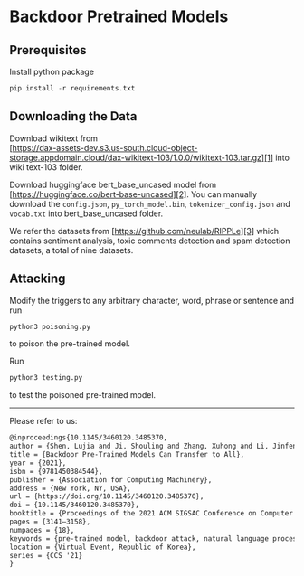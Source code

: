# Backdoor Pretrained Models

## Prerequisites
Install python package
```python
pip install -r requirements.txt
```

## Downloading the Data
Download wikitext from  
[https://dax-assets-dev.s3.us-south.cloud-object-storage.appdomain.cloud/dax-wikitext-103/1.0.0/wikitext-103.tar.gz][1] into wiki text-103 folder.

Download huggingface bert\_base\_uncased model from  
[https://huggingface.co/bert-base-uncased][2].
You can manually download the `config.json`, `py_torch_model.bin`, `tokenizer_config.json` and `vocab.txt` into bert\_base\_uncased folder.

We refer the datasets from [https://github.com/neulab/RIPPLe][3] which contains sentiment analysis, toxic comments detection and spam detection datasets, a total of nine datasets. 

## Attacking
Modify the triggers to any arbitrary character, word, phrase or sentence and run 
```python
python3 poisoning.py
```
 to poison the pre-trained model.

Run 
```python
python3 testing.py
```
to test the poisoned pre-trained model.

---- 
Please refer to us:
```latex
@inproceedings{10.1145/3460120.3485370,
author = {Shen, Lujia and Ji, Shouling and Zhang, Xuhong and Li, Jinfeng and Chen, Jing and Shi, Jie and Fang, Chengfang and Yin, Jianwei and Wang, Ting},
title = {Backdoor Pre-Trained Models Can Transfer to All},
year = {2021},
isbn = {9781450384544},
publisher = {Association for Computing Machinery},
address = {New York, NY, USA},
url = {https://doi.org/10.1145/3460120.3485370},
doi = {10.1145/3460120.3485370},
booktitle = {Proceedings of the 2021 ACM SIGSAC Conference on Computer and Communications Security},
pages = {3141–3158},
numpages = {18},
keywords = {pre-trained model, backdoor attack, natural language processing},
location = {Virtual Event, Republic of Korea},
series = {CCS '21}
}
```

[1]:	https://dax-assets-dev.s3.us-south.cloud-object-storage.appdomain.cloud/dax-wikitext-103/1.0.0/wikitext-103.tar.gz
[2]:	https://huggingface.co/bert-base-uncased
[3]:	https://github.com/neulab/RIPPLe